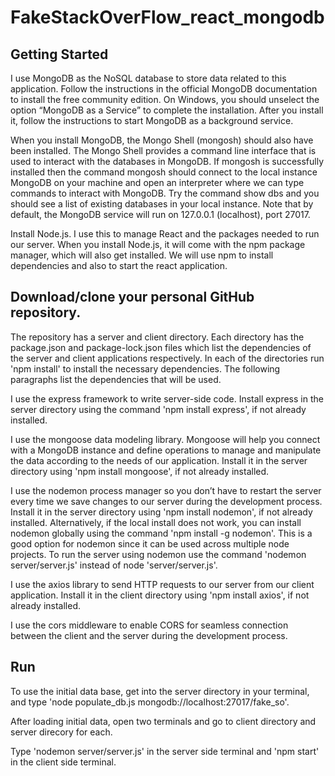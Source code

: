 # FakeStackOverFlow_react_mongodb

## Getting Started
I use MongoDB as the NoSQL database to store data related to this application. Follow
the instructions in the official MongoDB documentation to install the free community edition.
On Windows, you should unselect the option “MongoDB as a Service” to complete the
installation. After you install it, follow the instructions to start MongoDB as a background
service.

When you install MongoDB, the Mongo Shell (mongosh) should also have been installed.
The Mongo Shell provides a command line interface that is used to interact with the databases in MongoDB. 
If mongosh is successfully installed then the command mongosh should connect to the local instance MongoDB on your machine 
and open an interpreter where we can type commands to interact with MongoDB. Try the command
show dbs and you should see a list of existing databases in your local instance. Note that by
default, the MongoDB service will run on 127.0.0.1 (localhost), port 27017.

Install Node.js. I use this to manage React and the packages needed to run our server.
When you install Node.js, it will come with the npm package manager, which will also get
installed. We will use npm to install dependencies and also to start the react application.

## Download/clone your personal GitHub repository.
The repository has a server and client directory. 
Each directory has the package.json and package-lock.json files which list
the dependencies of the server and client applications respectively. 
In each of the directories run 'npm install' to install the necessary dependencies. 
The following paragraphs list the dependencies that will be used.

I use the express framework to write server-side code. Install express in the server
directory using the command 'npm install express', if not already installed. 

I use the mongoose data modeling library. Mongoose will help you connect with a
MongoDB instance and define operations to manage and manipulate the data according to the
needs of our application. Install it in the server directory using 'npm install mongoose', if
not already installed.

I use the nodemon process manager so you don’t have to restart the server every time we
save changes to our server during the development process. Install it in the server directory using
'npm install nodemon', if not already installed. Alternatively, if the local install does not
work, you can install nodemon globally using the command 'npm install -g nodemon'.
This is a good option for nodemon since it can be used across multiple node projects. To run the
server using nodemon use the command 'nodemon server/server.js' instead of
node 'server/server.js'.

I use the axios library to send HTTP requests to our server from our client application.
Install it in the client directory using 'npm install axios', if not already installed.

I use the cors middleware to enable CORS for seamless connection between the client
and the server during the development process.

## Run
To use the initial data base, get into the server directory in your terminal, and type 
'node populate_db.js mongodb://localhost:27017/fake_so'.

After loading initial data, open two terminals and go to client directory and server direcory for each.

Type 'nodemon server/server.js' in the server side terminal and 'npm start' in the client side terminal.
